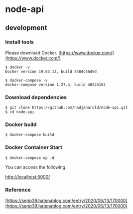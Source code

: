 # node-api

## development

### Install tools

Please download Docker.
[https://www.docker.com/](https://www.docker.com/)

```shell
$ docker -v
Docker version 19.03.13, build 4484c46d9d

$ docker-compose -v
docker-compose version 1.27.4, build 40524192
```

### Download dependencies

```shell
$ git clone https://github.com/nadjaharold/node-api.git
$ cd node-api
```

### Docker build

```shell
$ docker-compose build
```

### Docker Container Start

```shell
$ docker-compose up -d
```

You can access the following.

[http://localhost:5000/](http://localhost:5000/)

### Reference

[https://serip39.hatenablog.com/entry/2020/06/13/170000](https://serip39.hatenablog.com/entry/2020/06/13/170000)
